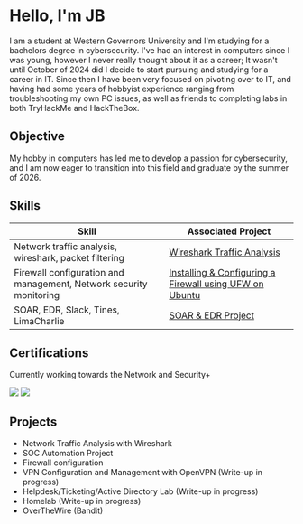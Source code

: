 # Hello, I'm JB

I am a student at Western Governors University and I'm studying for a bachelors degree in cybersecurity. I've had an interest in computers since I was young, however I never really thought about it as a career; It wasn't until October of 2024 did I decide to start pursuing and studying for a career in IT. Since then I have been very focused on pivoting over to IT, and having had some years of hobbyist experience ranging from troubleshooting my own PC issues, as well as friends to completing labs in both TryHackMe and HackTheBox. 

## Objective

My hobby in computers has led me to develop a passion for cybersecurity, and I am now eager to transition into this field and graduate by the summer of 2026. 

## Skills

| Skill                                         | Associated Project         |
|-----------------------------------------------|----------------------------|
| Network traffic analysis, wireshark, packet filtering         | <a href="https://medium.com/@ssh-j/network-traffic-analysis-with-wireshark-15d77399c696">Wireshark Traffic Analysis</a>|
|   Firewall configuration and management, Network security monitoring        | <a href="https://medium.com/@ssh-j/installing-configuring-a-firewall-using-ufw-on-ubuntu-0160b65d9029"> Installing & Configuring a Firewall using UFW on Ubuntu</a>|
| SOAR, EDR, Slack, Tines, LimaCharlie     | <a href="https://medium.com/@ssh-j/soar-edr-project-a73cbe6d6585"> SOAR & EDR Project</a>|



## Certifications
Currently working towards the Network and Security+
<div>
<img src="https://img.shields.io/badge/-A%2B-EA1D25?&style=for-the-badge&logo=CompTIA&logoColor=white" />
<img src="https://img.shields.io/badge/-Linux%20Essentials-2C3E50?&style=for-the-badge&logo=Linux&logoColor=white" />


</div>

## Projects
- Network Traffic Analysis with Wireshark
- SOC Automation Project
- Firewall configuration
- VPN Configuration and Management with OpenVPN (Write-up in progress)
- Helpdesk/Ticketing/Active Directory Lab (Write-up in progress)
- Homelab (Write-up in progress)
- OverTheWire (Bandit)
